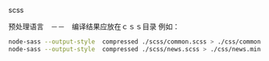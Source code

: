 <!--
 * @Author: your name
 * @Date: 2021-08-17 10:51:03
 * @LastEditTime: 2021-09-06 18:58:36
 * @LastEditors: Please set LastEditors
 * @Description: In User Settings Edit
 * @FilePath: /ticai-ui-individual-uni/src/statics/images/README.md
-->
scss

预处理语言　－－　编译结果应放在ｃｓｓ目录
例如：
```bash
node-sass --output-style  compressed ./scss/common.scss > ./css/common.min.css
node-sass --output-style  compressed ./scss/news.scss > ./css/news.min.css
```
